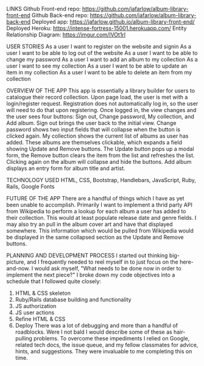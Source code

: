 LINKS
Github Front-end repo: https://github.com/jafarlow/album-library-front-end
Github Back-end repo: https://github.com/jafarlow/album-library-back-end
Deployed app: https://jafarlow.github.io/album-library-front-end/
Deployed Heroku: https://intense-fortress-15001.herokuapp.com/
Entity Relationship Diagram: https://imgur.com/IVOt1rl

USER STORIES
As a user I want to register on the website and signin
As a user I want to be able to log out of the website
As a user I want to be able to change my password
As a user I want to add an album to my collection
As a user I want to see my collection
As a user I want to be able to update an item in my collection
As a user I want to be able to delete an item from my collection

OVERVIEW OF THE APP
This app is essentially a library builder for users to catalogue their record
collection. Upon page load, the user is met with a login/register request.
Registration does not automatically log in, so the user will need to do that
upon registering. Once logged in, the view changes and the user sees four buttons:
Sign out, Change password, My collection, and Add album. Sign out brings the
user back to the initial view. Change password shows two input fields that will
collapse when the button is clicked again. My collection shows the current list
of albums as user has added. These albums are themselves clickable, which
expands a field showing Update and Remove buttons. The Update button pops up a
modal form, the Remove button clears the item from the list and refreshes the
list. Clicking again on the album will collapse and hide the buttons. Add album
displays an entry form for album title and artist.

TECHNOLOGY USED
HTML, CSS, Bootstrap, Handlebars, JavaScript, Ruby, Rails, Google Fonts

FUTURE OF THE APP
There are a handful of things which I have as yet been unable to accomplish.
Primarily I want to implement a thrid party API from Wikipedia to perform a
lookup for each album a user has added to their collection. This would at least
populate release date and genre fields. I may also try an pull in the album cover
art and have that displayed somewhere. This information which would be pulled
from Wikipedia would be displayed in the same collapsed section as the Update and
Remove buttons.

PLANNING AND DEVELOPMENT PROCESS
I started out thinking big-picture, and I frequently needed to reel myself in
to just focus on the here-and-now. I would ask myself, "What needs to be done now
in order to implement the next piece?" I broke down my code objectives into a
schedule that I followed quite closely:
1) HTML & CSS skeleton
2) Ruby/Rails database building and functionality
3) JS authorization
4) JS user actions
5) Refine HTML & CSS
6) Deploy
There was a lot of debugging and more than a handful of roadblocks. Were I not
bald I would describe some of these as hair-pulling problems. To overcome these
impediments I relied on Google, related tech docs, the issue queue, and my
fellow classmates for advice, hints, and suggestions. They were invaluable to me
completing this on time.
